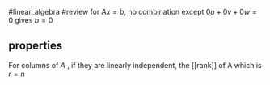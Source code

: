 #linear_algebra #review 
for $Ax = b$, no combination except $0u + 0v + 0w = 0$ gives $b=0$

## properties

For columns of $A$ , if they are linearly independent, the [[rank]] of A which is $r = n$  

‍

    ‍
